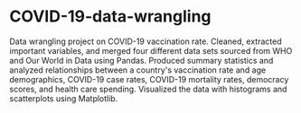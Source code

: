 # COVID-19-data-wrangling
Data wrangling project on COVID-19 vaccination rate. Cleaned, extracted important variables, and merged four different data sets sourced from WHO and Our World in Data using Pandas. Produced summary statistics and analyzed relationships between a country's vaccination rate and age demographics, COVID-19 case rates, COVID-19 mortality rates, democracy scores, and health care spending. Visualized the data with histograms and scatterplots using Matplotlib.
